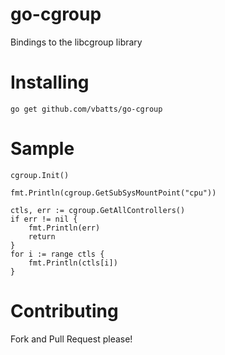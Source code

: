 go-cgroup
=========

Bindings to the libcgroup library


Installing
==========

	go get github.com/vbatts/go-cgroup
 

Sample
======


	cgroup.Init()

	fmt.Println(cgroup.GetSubSysMountPoint("cpu"))

	ctls, err := cgroup.GetAllControllers()
	if err != nil {
		fmt.Println(err)
		return
	}
	for i := range ctls {
		fmt.Println(ctls[i])
	}


Contributing
============
Fork and Pull Request please!

